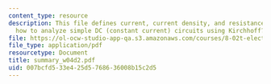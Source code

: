 ```yaml
---
content_type: resource
description: This file defines current, current density, and resistance and discuss
  how to analyze simple DC (constant current) circuits using Kirchhoff?s Circuit Rules.
file: https://ol-ocw-studio-app-qa.s3.amazonaws.com/courses/8-02t-electricity-and-magnetism-spring-2005/007bcfd533e425d5768636008b15c2d5_summary_w04d2.pdf
file_type: application/pdf
resourcetype: Document
title: summary_w04d2.pdf
uid: 007bcfd5-33e4-25d5-7686-36008b15c2d5
---
```

